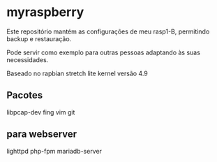 # myraspberry

Este repositório mantém as configurações de meu rasp1-B, permitindo backup e restauração.

Pode servir como exemplo para outras pessoas adaptando às suas necessidades.

Baseado no rapbian stretch lite kernel versão 4.9


## Pacotes
libpcap-dev
fing
vim
git

## para webserver
lighttpd php-fpm mariadb-server
